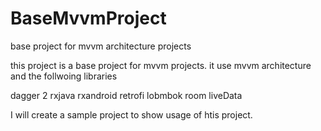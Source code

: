 # BaseMvvmProject
base project for mvvm architecture  projects

this project is a base project for mvvm projects. it use mvvm architecture and  the follwoing libraries

dagger 2
rxjava
rxandroid
retrofi
lobmbok
room
liveData

I will create a sample project to show usage of htis project.

